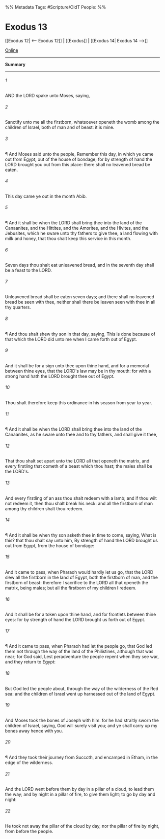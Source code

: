 

%% Metadata
Tags: #Scripture/OldT
People: 
%%
# Exodus 13
[[Exodus 12| <-- Exodus 12]] | [[Exodus]] | [[Exodus 14| Exodus 14 -->]]

[Online](https://churchofjesuschrist.org/study/scriptures/ot/ex/13?lang=eng)

---
__Summary__



---

###### 1
AND the LORD spake unto Moses, saying,
###### 2
Sanctify unto me all the firstborn, whatsoever openeth the womb among the children of Israel, both of man and of beast: it is mine.
###### 3
¶ And Moses said unto the people, Remember this day, in which ye came out from Egypt, out of the house of bondage; for by strength of hand the LORD brought you out from this place: there shall no leavened bread be eaten.
###### 4
This day came ye out in the month Abib.
###### 5
¶ And it shall be when the LORD shall bring thee into the land of the Canaanites, and the Hittites, and the Amorites, and the Hivites, and the Jebusites, which he sware unto thy fathers to give thee, a land flowing with milk and honey, that thou shalt keep this service in this month.
###### 6
Seven days thou shalt eat unleavened bread, and in the seventh day shall be a feast to the LORD.
###### 7
Unleavened bread shall be eaten seven days; and there shall no leavened bread be seen with thee, neither shall there be leaven seen with thee in all thy quarters.
###### 8
¶ And thou shalt shew thy son in that day, saying, This is done because of that which the LORD did unto me when I came forth out of Egypt.
###### 9
And it shall be for a sign unto thee upon thine hand, and for a memorial between thine eyes, that the LORD's law may be in thy mouth: for with a strong hand hath the LORD brought thee out of Egypt.
###### 10
Thou shalt therefore keep this ordinance in his season from year to year.
###### 11
¶ And it shall be when the LORD shall bring thee into the land of the Canaanites, as he sware unto thee and to thy fathers, and shall give it thee,
###### 12
That thou shalt set apart unto the LORD all that openeth the matrix, and every firstling that cometh of a beast which thou hast; the males shall be the LORD's.
###### 13
And every firstling of an ass thou shalt redeem with a lamb; and if thou wilt not redeem it, then thou shalt break his neck: and all the firstborn of man among thy children shalt thou redeem.
###### 14
¶ And it shall be when thy son asketh thee in time to come, saying, What is this?  that thou shalt say unto him, By strength of hand the LORD brought us out from Egypt, from the house of bondage:
###### 15
And it came to pass, when Pharaoh would hardly let us go, that the LORD slew all the firstborn in the land of Egypt, both the firstborn of man, and the firstborn of beast: therefore I sacrifice to the LORD all that openeth the matrix, being males; but all the firstborn of my children I redeem.
###### 16
And it shall be for a token upon thine hand, and for frontlets between thine eyes: for by strength of hand the LORD brought us forth out of Egypt.
###### 17
¶ And it came to pass, when Pharaoh had let the people go, that God led them not through the way of the land of the Philistines, although that was near; for God said, Lest peradventure the people repent when they see war, and they return to Egypt:
###### 18
But God led the people about, through the way of the wilderness of the Red sea: and the children of Israel went up harnessed out of the land of Egypt.
###### 19
And Moses took the bones of Joseph with him: for he had straitly sworn the children of Israel, saying, God will surely visit you; and ye shall carry up my bones away hence with you.
###### 20
¶ And they took their journey from Succoth, and encamped in Etham, in the edge of the wilderness.
###### 21
And the LORD went before them by day in a pillar of a cloud, to lead them the way; and by night in a pillar of fire, to give them light; to go by day and night:
###### 22
He took not away the pillar of the cloud by day, nor the pillar of fire by night, from before the people.



